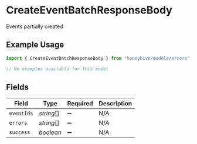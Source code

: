 # CreateEventBatchResponseBody

Events partially created

## Example Usage

```typescript
import { CreateEventBatchResponseBody } from "honeyhive/models/errors";

// No examples available for this model
```

## Fields

| Field              | Type               | Required           | Description        |
| ------------------ | ------------------ | ------------------ | ------------------ |
| `eventIds`         | *string*[]         | :heavy_minus_sign: | N/A                |
| `errors`           | *string*[]         | :heavy_minus_sign: | N/A                |
| `success`          | *boolean*          | :heavy_minus_sign: | N/A                |